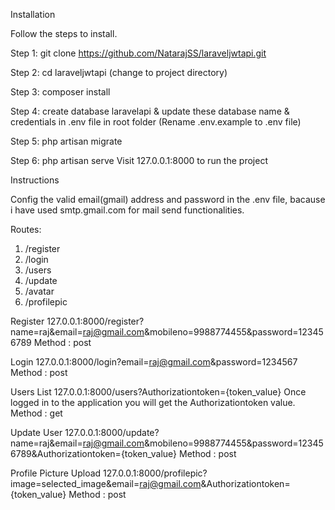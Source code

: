 Installation

Follow the steps to install.

Step 1: git clone https://github.com/NatarajSS/laraveljwtapi.git

Step 2: cd laraveljwtapi (change to project directory)

Step 3: composer install

Step 4: create database laravelapi & update these database name & credentials in .env file in root folder (Rename .env.example to .env file) 

Step 5: php artisan migrate

Step 6: php artisan serve
Visit 127.0.0.1:8000 to run the project

Instructions

Config the valid email(gmail) address and password in the .env file, bacause i have used smtp.gmail.com for mail send functionalities.

Routes:
 1. /register
 2. /login
 3. /users
 4. /update
 5. /avatar
 6. /profilepic
 
Register 
127.0.0.1:8000/register?name=raj&email=raj@gmail.com&mobileno=9988774455&password=123456789
Method : post

Login
127.0.0.1:8000/login?email=raj@gmail.com&password=1234567
Method : post

Users List
127.0.0.1:8000/users?Authorizationtoken={token_value}
Once logged in to the application you will get the Authorizationtoken value.
Method : get

Update User
127.0.0.1:8000/update?name=raj&email=raj@gmail.com&mobileno=9988774455&password=123456789&Authorizationtoken={token_value}
Method : post

Profile Picture Upload
127.0.0.1:8000/profilepic?image=selected_image&email=raj@gmail.com&Authorizationtoken={token_value}
Method : post







